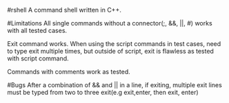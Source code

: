 #rshell
A command shell written in C++.

#Limitations
All single commands without a connector(;, &&, ||, #) works with all tested cases.

Exit command works. When using the script commands in test cases, need to type exit multiple times,
but outside of script, exit is flawless as tested with script command.

Commands with comments work as tested.

#Bugs
After a combination of && and || in a line, if exiting, multiple exit lines must be typed from
two to three exit(e.g exit,enter, then exit, enter)

